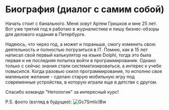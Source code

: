 # Биография (диалог с самим собой)
Начать стоит с банального. Меня зовут Артем Гришков и мне 25 лет. 
Вот уже третий год я работаю в журналистике и пишу бизнес-обзоры для делового издания в Петербурге.

Надеюсь, что через год, а может и пораньше, смогу изменить свою деятельность и полностью погрузиться в IT.
Помню, как в 15 лет написал свой первый калькулятор на языке Dolphi, тогда это была первая и не последняя попытка войти в программирование. 
Однако только с сейчас знания стали систематизироваться, а интерес к учебе повысился. 
Когда разовью скилл программирования, то исполню свое маленькое желание - сделаю старую мобильную игру под современные устройства, в которую играли еще в детстве с другом. 

Спасибо команде "Нетология" за интересный курс!

P.S. фоото (взгляд в будущее):
![Gc7SmticIBw](https://github.com/ArtemChess/Biography/assets/147268408/893a311c-6f73-4cb5-9588-95b15668966f)

